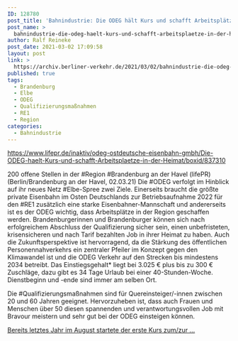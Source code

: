 ```yaml
---
ID: 128780
post_title: 'Bahnindustrie: Die ODEG hält Kurs und schafft Arbeitsplätze in der Heimat, aus lifepr.de'
post_name: >
  bahnindustrie-die-odeg-haelt-kurs-und-schafft-arbeitsplaetze-in-der-heimat-aus-lifepr-de
author: Ralf Reineke
post_date: 2021-03-02 17:09:58
layout: post
link: >
  https://archiv.berliner-verkehr.de/2021/03/02/bahnindustrie-die-odeg-haelt-kurs-und-schafft-arbeitsplaetze-in-der-heimat-aus-lifepr-de/
published: true
tags:
  - Brandenburg
  - Elbe
  - ODEG
  - Qualifizierungsmaßnahmen
  - RE1
  - Region
categories:
  - Bahnindustrie
---
```

https://www.lifepr.de/inaktiv/odeg-ostdeutsche-eisenbahn-gmbh/Die-ODEG-haelt-Kurs-und-schafft-Arbeitsplaetze-in-der-Heimat/boxid/837310

200 offene Stellen in der #Region #Brandenburg an der Havel
(lifePR) (Berlin/Brandenburg an der Havel, 02.03.21) Die #ODEG verfolgt im Hinblick auf ihr neues Netz #Elbe-Spree zwei Ziele. Einerseits braucht die größte private Eisenbahn im Osten Deutschlands zur Betriebsaufnahme 2022 für den #RE1 zusätzlich eine starke Eisenbahner-Mannschaft und andererseits ist es der ODEG wichtig, dass Arbeitsplätze in der Region geschaffen werden. Brandenburgerinnen und Brandenburger können sich nach erfolgreichem Abschluss der Qualifizierung sicher sein, einen unbefristeten, krisensicheren und nach Tarif bezahlten Job in ihrer Heimat zu haben. Auch die Zukunftsperspektive ist hervorragend, da die Stärkung des öffentlichen Personennahverkehrs ein zentraler Pfeiler im Konzept gegen den Klimawandel ist und die ODEG Verkehr auf den Strecken bis mindestens 2034 betreibt. Das Einstiegsgehalt* liegt bei 3.025 € plus bis zu 300 € Zuschläge, dazu gibt es 34 Tage Urlaub bei einer 40-Stunden-Woche. Dienstbeginn und -ende sind immer am selben Ort.

Die #Qualifizierungsmaßnahmen sind für Quereinsteiger/-innen zwischen 20 und 60 Jahren geeignet. Hervorzuheben ist, dass auch Frauen und Menschen über 50 diesen spannenden und verantwortungsvollen Job mit Bravour meistern und sehr gut bei der ODEG einsteigen können.

<a href="https://www.lifepr.de/inaktiv/odeg-ostdeutsche-eisenbahn-gmbh/Die-ODEG-haelt-Kurs-und-schafft-Arbeitsplaetze-in-der-Heimat/boxid/837310">Bereits letztes Jahr im August startete der erste Kurs zum/zur ...</a>